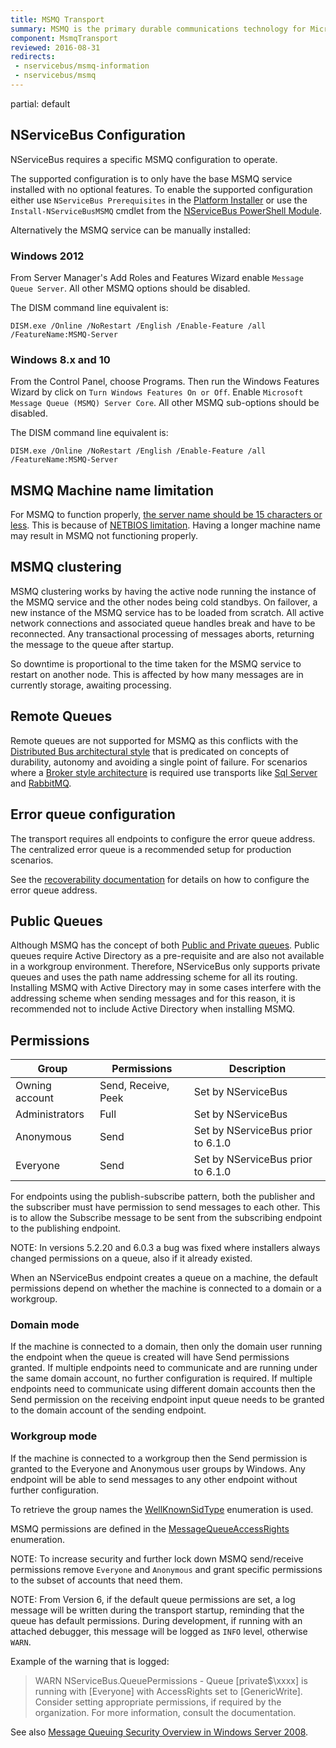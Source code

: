 ```yaml
---
title: MSMQ Transport
summary: MSMQ is the primary durable communications technology for Microsoft but does not dynamically detect network interfaces.
component: MsmqTransport
reviewed: 2016-08-31
redirects:
 - nservicebus/msmq-information
 - nservicebus/msmq
---
```


partial: default


## NServiceBus Configuration

NServiceBus requires a specific MSMQ configuration to operate.

The supported configuration is to only have the base MSMQ service installed with no optional features. To enable the supported configuration either use `NServiceBus Prerequisites` in the [Platform Installer](/platform/installer/) or use the `Install-NServiceBusMSMQ` cmdlet from the [NServiceBus PowerShell Module](/nservicebus/operations/management-using-powershell.md).

Alternatively the MSMQ service can be manually installed:


### Windows 2012

From Server Manager's Add Roles and Features Wizard enable `Message Queue Server`. All other MSMQ options should be disabled.

The DISM command line equivalent is:

```dos
DISM.exe /Online /NoRestart /English /Enable-Feature /all /FeatureName:MSMQ-Server
```


### Windows 8.x and 10

From the Control Panel, choose Programs. Then run the Windows Features Wizard by click on `Turn Windows Features On or Off`. Enable `Microsoft Message Queue (MSMQ) Server Core`. All other MSMQ sub-options should be disabled.

The DISM command line equivalent is:

```dos
DISM.exe /Online /NoRestart /English /Enable-Feature /all /FeatureName:MSMQ-Server
```


## MSMQ Machine name limitation

For MSMQ to function properly, [the server name should be 15 characters or less](http://geekswithblogs.net/Plumbersmate/archive/2012/02/03/make-sure-computer-names-are-15-characters-or-less-fro.aspx). This is because of [NETBIOS limitation](https://support.microsoft.com/en-us/help/163409/netbios-suffixes-16th-character-of-the-netbios-name). Having a longer machine name may result in MSMQ not functioning properly.


## MSMQ clustering

MSMQ clustering works by having the active node running the instance of the MSMQ service and the other nodes being cold standbys. On failover, a new instance of the MSMQ service has to be loaded from scratch. All active network connections and associated queue handles break and have to be reconnected. Any transactional processing of messages aborts, returning the message to the queue after startup.

So downtime is proportional to the time taken for the MSMQ service to restart on another node. This is affected by how many messages are in currently storage, awaiting processing.


## Remote Queues

Remote queues are not supported for MSMQ as this conflicts with the [Distributed Bus architectural style](/nservicebus/architecture/) that is predicated on concepts of durability, autonomy and avoiding a single point of failure. For scenarios where a [Broker style architecture](/nservicebus/architecture/) is required use transports like [Sql Server](/transports/sqlserver/) and [RabbitMQ](/transports/rabbitmq/).

## Error queue configuration

The transport requires all endpoints to configure the error queue address. The centralized error queue is a recommended setup for production scenarios.

See the [recoverability documentation](/nservicebus/recoverability/configure-error-handling.md) for details on how to configure the error queue address.

## Public Queues

Although MSMQ has the concept of both [Public and Private queues](https://technet.microsoft.com/en-us/library/cc753440.aspx). Public queues require Active Directory as a pre-requisite and are also not available in a workgroup environment. Therefore, NServiceBus only supports private queues and uses the path name addressing scheme for all its routing.  Installing MSMQ with Active Directory may in some cases interfere with the addressing scheme when sending messages and for this reason, it is recommended not to include Active Directory when installing MSMQ.


## Permissions

| Group          | Permissions         | Description                       |
|----------------|---------------------|-----------------------------------|
| Owning account | Send, Receive, Peek | Set by NServiceBus                |
| Administrators | Full                | Set by NServiceBus                |
| Anonymous      | Send                | Set by NServiceBus prior to 6.1.0 |
| Everyone       | Send                | Set by NServiceBus prior to 6.1.0 |


For endpoints using the publish-subscribe pattern, both the publisher and the subscriber must have permission to send messages to each other. This is to allow the Subscribe message to be sent from the subscribing endpoint to the publishing endpoint.

NOTE: In versions 5.2.20 and 6.0.3 a bug was fixed where installers always changed permissions on a queue, also if it already existed.

When an NServiceBus endpoint creates a queue on a machine, the default permissions depend on whether the machine is connected to a domain or a workgroup.

### Domain mode

If the machine is connected to a domain, then only the domain user running the endpoint when the queue is created will have Send permissions granted. If multiple endpoints need to communicate and are running under the same domain account, no further configuration is required. If multiple endpoints need to communicate using different domain accounts then the Send permission on the receiving endpoint input queue needs to be granted to the domain account of the sending endpoint.

### Workgroup mode

If the machine is connected to a workgroup then the Send permission is granted to the Everyone and Anonymous user groups by Windows. Any endpoint will be able to send messages to any other endpoint without further configuration.


To retrieve the group names the [WellKnownSidType](https://msdn.microsoft.com/en-us/library/system.security.principal.wellknownsidtype.aspx) enumeration is used.

MSMQ permissions are defined in the [MessageQueueAccessRights](https://msdn.microsoft.com/en-us/library/system.messaging.messagequeueaccessrights.aspx) enumeration.

NOTE: To increase security and further lock down MSMQ send/receive permissions remove `Everyone` and `Anonymous` and grant specific permissions to the subset of accounts that need them.

NOTE: From Version 6, if the default queue permissions are set, a log message will be written during the transport startup, reminding that the queue has default permissions. During development, if running with an attached debugger, this message will be logged as `INFO` level, otherwise `WARN`.

Example of the warning that is logged:

> WARN NServiceBus.QueuePermissions - Queue [private$\xxxx] is running with [Everyone] with AccessRights set to [GenericWrite]. Consider setting appropriate permissions, if required by the organization. For more information, consult the documentation.

See also [Message Queuing Security Overview in Windows Server 2008](https://technet.microsoft.com/en-us/library/cc771268.aspx).
